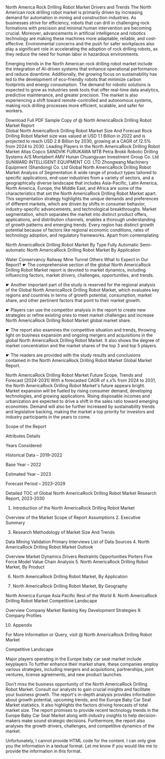 North America Rock Drilling Robot Market Drivers and Trends
The North American rock drilling robot market is primarily driven by increasing demand for automation in mining and construction industries. As businesses strive for efficiency, robots that can drill in challenging rock formations with precision and minimal human intervention are becoming crucial. Moreover, advancements in artificial intelligence and robotics technology are making these machines more adaptable, reliable, and cost-effective. Environmental concerns and the push for safer workplaces also play a significant role in accelerating the adoption of rock drilling robots, as they reduce the need for human labor in hazardous environments.

Emerging trends in the North American rock drilling robot market include the integration of AI-driven systems that enhance operational performance and reduce downtime. Additionally, the growing focus on sustainability has led to the development of eco-friendly robots that minimize carbon footprints and energy consumption. The demand for robotic solutions is expected to grow as industries seek tools that offer real-time data analytics, predictive maintenance, and greater precision. The market is also experiencing a shift toward remote-controlled and autonomous systems, making rock drilling processes more efficient, scalable, and safer for workers.

Download Full PDF Sample Copy of @ North AmericaRock Drilling Robot Market Report  
Global North AmericaRock Drilling Robot Market Size And Forecast
Rock Drilling Robot Market size was valued at USD 1.1 Billion in 2022 and is projected to reach USD 2.8 Billion by 2030, growing at a CAGR of 12.5% from 2024 to 2030.
Leading Players in the North AmericaRock Drilling Robot Market
Atlas Copco
SANDVIK
FURUKAWA
MTB
Petra
Brokk
Robotic Drilling Systems A/S
Montabert
AMV
Hunan Chuangyuan Investment Group Co.
Ltd
SUNWARD INTELLIGENT EQUIPMENT CO.
LTD
Zhongwang Machinery Equipment (Shandong) Co.
Ltd
Global North AmericaRock Drilling Robot Market Analysis of Segmentation
A wide range of product types tailored to specific applications, end-user industries from a variety of sectors, and a geographically diverse landscape that includes Asia-Pacific, Latin America, North America, Europe, the Middle East, and Africa are some of the characteristics that set the North AmericaRock Drilling Robot Market apart. This segmentation strategy highlights the unique demands and preferences of different markets, which are driven by shifts in consumer behavior, industry-specific advancements, and technological breakthroughs. Market segmentation, which separates the market into distinct product offers, applications, and distribution channels, enables a thorough understanding of growth patterns and emerging trends. Every region has distinct growth potential because of factors like regional economic conditions, rates of technology adoption, and regulatory frameworks. Apart from contemplating

North AmericaRock Drilling Robot Market By Type
Fully Automatic
Semi-automatic
North AmericaRock Drilling Robot Market By Application

Water Conservancy
Railway
Mine
Tunnel
Others
What to Expect in Our Report?
☛ The comprehensive section of the global North AmericaRock Drilling Robot Market report is devoted to market dynamics, including influencing factors, market drivers, challenges, opportunities, and trends.

☛ Another important part of the study is reserved for the regional analysis of the Global North AmericaRock Drilling Robot Market, which evaluates key regions and countries in terms of growth potential, consumption, market share, and other pertinent factors that point to their market growth.

☛ Players can use the competitor analysis in the report to create new strategies or refine existing ones to meet market challenges and increase North AmericaRock Drilling Robot Market global market share.

☛ The report also examines the competitive situation and trends, throwing light on business expansion and ongoing mergers and acquisitions in the global North AmericaRock Drilling Robot Market. It also shows the degree of market concentration and the market shares of the top 3 and top 5 players.

☛ The readers are provided with the study results and conclusions contained in the North AmericaRock Drilling Robot Market Global Market Report.

North AmericaRock Drilling Robot Market Future Scope, Trends and Forecast [2024-2031]
With a forecasted CAGR of x.x% from 2024 to 2031, the North AmericaRock Drilling Robot Market's future appears bright. Market expansion will be fueled by rising consumer demand, developing technologies, and growing applications. Rising disposable incomes and urbanization are expected to drive a shift in the sales ratio toward emerging economies. Demand will also be further increased by sustainability trends and legislative backing, making the market a top priority for investors and industry participants in the years to come.

Scope of the Report

Attributes Details

Years Considered

Historical Data – 2019–2022

Base Year – 2022

Estimated Year – 2023

Forecast Period – 2023–2029

Detailed TOC of Global North AmericaRock Drilling Robot Market Research Report, 2023-2030
1. Introduction of the North AmericaRock Drilling Robot Market

Overview of the Market
Scope of Report
Assumptions
2. Executive Summary

3. Research Methodology of Market Size And Trends

Data Mining
Validation
Primary Interviews
List of Data Sources
4. North AmericaRock Drilling Robot Market Outlook

Overview
Market Dynamics
Drivers
Restraints
Opportunities
Porters Five Force Model
Value Chain Analysis
5. North AmericaRock Drilling Robot Market, By Product

6. North AmericaRock Drilling Robot Market, By Application

7. North AmericaRock Drilling Robot Market, By Geography

North America
Europe
Asia Pacific
Rest of the World
8. North AmericaRock Drilling Robot Market Competitive Landscape

Overview
Company Market Ranking
Key Development Strategies
9. Company Profiles

10. Appendix

For More Information or Query, visit @ North AmericaRock Drilling Robot Market

Competitive Landscape

Major players operating in the Europe baby car seat market include keyplayers To further enhance their market share, these companies employ various strategies, including mergers and acquisitions, partnerships, joint ventures, license agreements, and new product launches.

Don’t miss the business opportunity of the North AmericaRock Drilling Robot Market. Consult our analysts to gain crucial insights and facilitate your business growth.
The report's in-depth analysis provides information about growth potential, upcoming trends, and the Europe Baby Car Seat Market statistics. It also highlights the factors driving forecasts of total market size. The report promises to provide recent technology trends in the Europe Baby Car Seat Market along with industry insights to help decision-makers make sound strategic decisions. Furthermore, the report also analyses the growth drivers, challenges, and competitive dynamics of the market.

Unfortunately, I cannot provide HTML code for the content. I can only give you the information in a textual format. Let me know if you would like me to provide the information in this format.
